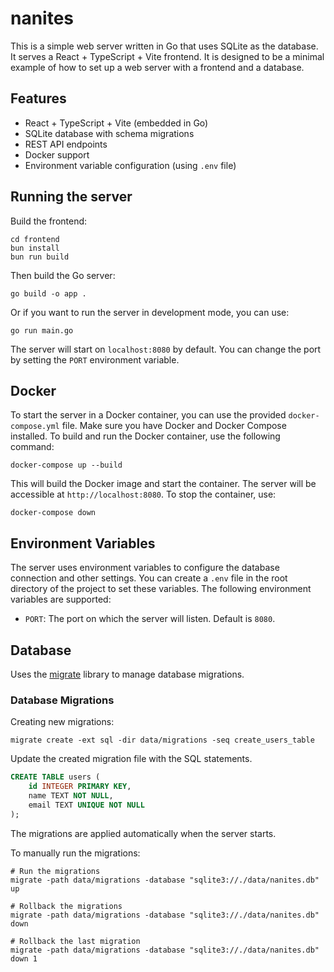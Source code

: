 # nanites

This is a simple web server written in Go that uses SQLite as the database.
It serves a React + TypeScript + Vite frontend.
It is designed to be a minimal example of how to set up a web server with a frontend and a database.

## Features

- React + TypeScript + Vite (embedded in Go)
- SQLite database with schema migrations
- REST API endpoints
- Docker support
- Environment variable configuration (using `.env` file)

## Running the server

Build the frontend:

```shell
cd frontend
bun install
bun run build
```

Then build the Go server:

```shell
go build -o app .
```

Or if you want to run the server in development mode, you can use:

```shell
go run main.go
```

The server will start on `localhost:8080` by default.
You can change the port by setting the `PORT` environment variable.

## Docker

To start the server in a Docker container, you can use the provided `docker-compose.yml` file.
Make sure you have Docker and Docker Compose installed.
To build and run the Docker container, use the following command:

```shell
docker-compose up --build
```

This will build the Docker image and start the container.
The server will be accessible at `http://localhost:8080`.
To stop the container, use:

```shell
docker-compose down
```

## Environment Variables

The server uses environment variables to configure the database connection and other settings.
You can create a `.env` file in the root directory of the project to set these variables.
The following environment variables are supported:

- `PORT`: The port on which the server will listen. Default is `8080`.

## Database

Uses the [migrate](github.com/golang-migrate/migrate/v4) library to manage database migrations.

### Database Migrations

Creating new migrations:

```shell
migrate create -ext sql -dir data/migrations -seq create_users_table
```

Update the created migration file with the SQL statements.

```sql
CREATE TABLE users (
    id INTEGER PRIMARY KEY,
    name TEXT NOT NULL,
    email TEXT UNIQUE NOT NULL
);
```

The migrations are applied automatically when the server starts.

To manually run the migrations:

```shell
# Run the migrations
migrate -path data/migrations -database "sqlite3://./data/nanites.db" up

# Rollback the migrations
migrate -path data/migrations -database "sqlite3://./data/nanites.db" down

# Rollback the last migration
migrate -path data/migrations -database "sqlite3://./data/nanites.db" down 1
```
